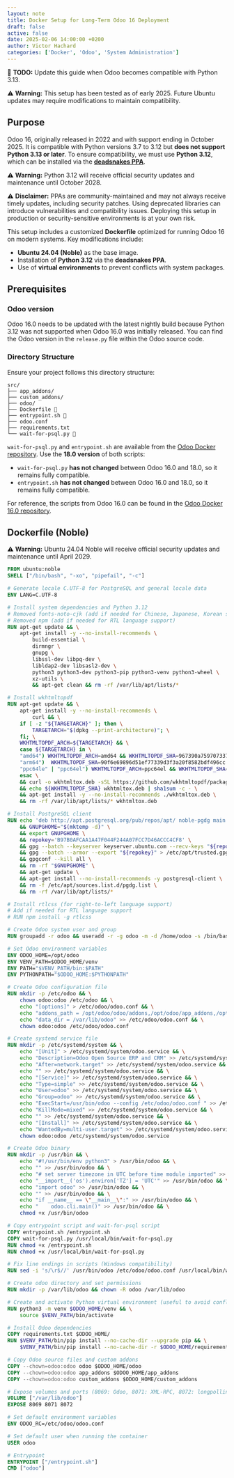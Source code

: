 ```yaml
---
layout: note
title: Docker Setup for Long-Term Odoo 16 Deployment
draft: false
active: false
date: 2025-02-06 14:00:00 +0200
author: Victor Hachard
categories: ['Docker', 'Odoo', 'System Administration']
---
```


🎯 **TODO:** Update this guide when Odoo becomes compatible with Python 3.13.

⚠️ **Warning:** This setup has been tested as of early 2025. Future Ubuntu updates may require modifications to maintain compatibility.

## Purpose

Odoo 16, originally released in 2022 and with support ending in October 2025. It is compatible with Python versions 3.7 to 3.12 but **does not support Python 3.13 or later**. To ensure compatibility, we must use **Python 3.12**, which can be installed via the **[deadsnakes PPA](https://launchpad.net/~deadsnakes/+archive/ubuntu/ppa)**.

⚠️ **Warning:** Python 3.12 will receive official security updates and maintenance until October 2028.

⚠️ **Disclaimer:** PPAs are community-maintained and may not always receive timely updates, including security patches. Using deprecated libraries can introduce vulnerabilities and compatibility issues. Deploying this setup in production or security-sensitive environments is at your own risk.

This setup includes a customized **Dockerfile** optimized for running Odoo 16 on modern systems. Key modifications include:

- **Ubuntu 24.04 (Noble)** as the base image.
- Installation of **Python 3.12** via the **deadsnakes PPA**.
- Use of **virtual environments** to prevent conflicts with system packages.

## Prerequisites

### Odoo version

Odoo 16.0 needs to be updated with the latest nightly build because Python 3.12 was not supported when Odoo 16.0 was initially released. You can find the Odoo version in the `release.py` file within the Odoo source code.

### Directory Structure

Ensure your project follows this directory structure:

```plaintext
src/
├── app_addons/
├── custom_addons/
├── odoo/
├── Dockerfile 🐳
├── entrypoint.sh 🐳
├── odoo.conf
├── requirements.txt
└── wait-for-psql.py 🐳
```  

`wait-for-psql.py` and `entrypoint.sh` are available from the [Odoo Docker repository](https://github.com/odoo/docker/blob/master/). Use the **18.0 version** of both scripts:
  - `wait-for-psql.py` **has not changed** between Odoo 16.0 and 18.0, so it remains fully compatible.  
  - `entrypoint.sh` **has not changed** between Odoo 16.0 and 18.0, so it remains fully compatible.

For reference, the scripts from Odoo 16.0 can be found in the [Odoo Docker 16.0 repository](https://github.com/odoo/docker/tree/master/16.0).

## Dockerfile (Noble)

⚠️ **Warning:** Ubuntu 24.04 Noble will receive official security updates and maintenance until April 2029.

```dockerfile
FROM ubuntu:noble
SHELL ["/bin/bash", "-xo", "pipefail", "-c"]

# Generate locale C.UTF-8 for PostgreSQL and general locale data
ENV LANG=C.UTF-8

# Install system dependencies and Python 3.12
# Removed fonts-noto-cjk (add if needed for Chinese, Japanese, Korean support)
# Removed npm (add if needed for RTL language support)
RUN apt-get update && \
    apt-get install -y --no-install-recommends \
        build-essential \
        dirmngr \
        gnupg \
        libssl-dev libpq-dev \
        libldap2-dev libsasl2-dev \
        python3 python3-dev python3-pip python3-venv python3-wheel \
        xz-utils \
        && apt-get clean && rm -rf /var/lib/apt/lists/*

# Install wkhtmltopdf
RUN apt-get update && \
    apt-get install -y --no-install-recommends \
        curl && \
    if [ -z "${TARGETARCH}" ]; then \
        TARGETARCH="$(dpkg --print-architecture)"; \
    fi; \
    WKHTMLTOPDF_ARCH=${TARGETARCH} && \
    case ${TARGETARCH} in \
    "amd64") WKHTMLTOPDF_ARCH=amd64 && WKHTMLTOPDF_SHA=967390a759707337b46d1c02452e2bb6b2dc6d59  ;; \
    "arm64")  WKHTMLTOPDF_SHA=90f6e69896d51ef77339d3f3a20f8582bdf496cc  ;; \
    "ppc64le" | "ppc64el") WKHTMLTOPDF_ARCH=ppc64el && WKHTMLTOPDF_SHA=5312d7d34a25b321282929df82e3574319aed25c  ;; \
    esac \
    && curl -o wkhtmltox.deb -sSL https://github.com/wkhtmltopdf/packaging/releases/download/0.12.6.1-3/wkhtmltox_0.12.6.1-3.jammy_${WKHTMLTOPDF_ARCH}.deb \
    && echo ${WKHTMLTOPDF_SHA} wkhtmltox.deb | sha1sum -c - \
    && apt-get install -y --no-install-recommends ./wkhtmltox.deb \
    && rm -rf /var/lib/apt/lists/* wkhtmltox.deb

# Install PostgreSQL client
RUN echo 'deb http://apt.postgresql.org/pub/repos/apt/ noble-pgdg main' > /etc/apt/sources.list.d/pgdg.list \
    && GNUPGHOME="$(mktemp -d)" \
    && export GNUPGHOME \
    && repokey='B97B0AFCAA1A47F044F244A07FCC7D46ACCC4CF8' \
    && gpg --batch --keyserver keyserver.ubuntu.com --recv-keys "${repokey}" \
    && gpg --batch --armor --export "${repokey}" > /etc/apt/trusted.gpg.d/pgdg.gpg.asc \
    && gpgconf --kill all \
    && rm -rf "$GNUPGHOME" \
    && apt-get update \
    && apt-get install --no-install-recommends -y postgresql-client \
    && rm -f /etc/apt/sources.list.d/pgdg.list \
    && rm -rf /var/lib/apt/lists/*

# Install rtlcss (for right-to-left language support)
# Add if needed for RTL language support
# RUN npm install -g rtlcss

# Create Odoo system user and group
RUN groupadd -r odoo && useradd -r -g odoo -m -d /home/odoo -s /bin/bash odoo

# Set Odoo environment variables
ENV ODOO_HOME=/opt/odoo
ENV VENV_PATH=$ODOO_HOME/venv
ENV PATH="$VENV_PATH/bin:$PATH"
ENV PYTHONPATH="$ODOO_HOME:$PYTHONPATH"

# Create Odoo configuration file
RUN mkdir -p /etc/odoo && \
    chown odoo:odoo /etc/odoo && \
    echo "[options]" > /etc/odoo/odoo.conf && \
    echo "addons_path = /opt/odoo/odoo/addons,/opt/odoo/app_addons,/opt/odoo/custom_addons" >> /etc/odoo/odoo.conf && \
    echo "data_dir = /var/lib/odoo" >> /etc/odoo/odoo.conf && \
    chown odoo:odoo /etc/odoo/odoo.conf

# Create systemd service file
RUN mkdir -p /etc/systemd/system && \
    echo "[Unit]" > /etc/systemd/system/odoo.service && \
    echo "Description=Odoo Open Source ERP and CRM" >> /etc/systemd/system/odoo.service && \
    echo "After=network.target" >> /etc/systemd/system/odoo.service && \
    echo "" >> /etc/systemd/system/odoo.service && \
    echo "[Service]" >> /etc/systemd/system/odoo.service && \
    echo "Type=simple" >> /etc/systemd/system/odoo.service && \
    echo "User=odoo" >> /etc/systemd/system/odoo.service && \
    echo "Group=odoo" >> /etc/systemd/system/odoo.service && \
    echo "ExecStart=/usr/bin/odoo --config /etc/odoo/odoo.conf " >> /etc/systemd/system/odoo.service && \
    echo "KillMode=mixed" >> /etc/systemd/system/odoo.service && \
    echo "" >> /etc/systemd/system/odoo.service && \
    echo "[Install]" >> /etc/systemd/system/odoo.service && \
    echo "WantedBy=multi-user.target" >> /etc/systemd/system/odoo.service && \
    chown odoo:odoo /etc/systemd/system/odoo.service

# Create Odoo binary
RUN mkdir -p /usr/bin && \
    echo "#!/usr/bin/env python3" > /usr/bin/odoo && \
    echo "" >> /usr/bin/odoo && \
    echo "# set server timezone in UTC before time module imported" >> /usr/bin/odoo && \
    echo "__import__('os').environ['TZ'] = 'UTC'" >> /usr/bin/odoo && \
    echo "import odoo" >> /usr/bin/odoo && \
    echo "" >> /usr/bin/odoo && \
    echo "if __name__ == \"__main__\":" >> /usr/bin/odoo && \
    echo "    odoo.cli.main()" >> /usr/bin/odoo && \
    chmod +x /usr/bin/odoo

# Copy entrypoint script and wait-for-psql script
COPY entrypoint.sh /entrypoint.sh
COPY wait-for-psql.py /usr/local/bin/wait-for-psql.py
RUN chmod +x /entrypoint.sh
RUN chmod +x /usr/local/bin/wait-for-psql.py

# Fix line endings in scripts (Windows compatibility)
RUN sed -i 's/\r$//' /usr/bin/odoo /etc/odoo/odoo.conf /usr/local/bin/wait-for-psql.py /entrypoint.sh /etc/systemd/system/odoo.service

# Create odoo directory and set permissions
RUN mkdir -p /var/lib/odoo && chown -R odoo /var/lib/odoo

# Create and activate Python virtual environment (useful to avoid conflicts with system packages)
RUN python3 -m venv $ODOO_HOME/venv && \
    source $VENV_PATH/bin/activate

# Install Odoo dependencies
COPY requirements.txt $ODOO_HOME/
RUN $VENV_PATH/bin/pip install --no-cache-dir --upgrade pip && \
    $VENV_PATH/bin/pip install --no-cache-dir -r $ODOO_HOME/requirements.txt

# Copy Odoo source files and custom addons
COPY --chown=odoo:odoo odoo $ODOO_HOME/odoo
COPY --chown=odoo:odoo app_addons $ODOO_HOME/app_addons
COPY --chown=odoo:odoo custom_addons $ODOO_HOME/custom_addons

# Expose volumes and ports (8069: Odoo, 8071: XML-RPC, 8072: longpolling)
VOLUME ["/var/lib/odoo"]
EXPOSE 8069 8071 8072

# Set default environment variables
ENV ODOO_RC=/etc/odoo/odoo.conf

# Set default user when running the container
USER odoo

# Entrypoint
ENTRYPOINT ["/entrypoint.sh"]
CMD ["odoo"]
```

